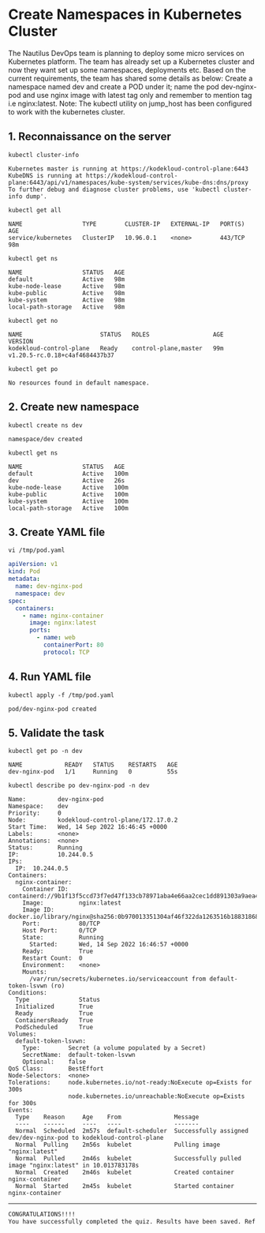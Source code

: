 # Create Namespaces in Kubernetes Cluster

The Nautilus DevOps team is planning to deploy some micro services on Kubernetes platform. The team has already set up a Kubernetes cluster and now they want set up some namespaces, deployments etc. Based on the current requirements, the team has shared some details as below:
Create a namespace named dev and create a POD under it; name the pod dev-nginx-pod and use nginx image with latest tag only and remember to mention tag i.e nginx:latest.
Note: The kubectl utility on jump_host has been configured to work with the kubernetes cluster.


## 1. Reconnaissance on the server
`kubectl cluster-info`  
```console
Kubernetes master is running at https://kodekloud-control-plane:6443
KubeDNS is running at https://kodekloud-control-plane:6443/api/v1/namespaces/kube-system/services/kube-dns:dns/proxy
To further debug and diagnose cluster problems, use 'kubectl cluster-info dump'.
```

`kubectl get all`  
```console
NAME                 TYPE        CLUSTER-IP   EXTERNAL-IP   PORT(S)   AGE
service/kubernetes   ClusterIP   10.96.0.1    <none>        443/TCP   98m
```

`kubectl get ns`  
```console
NAME                 STATUS   AGE
default              Active   98m
kube-node-lease      Active   98m
kube-public          Active   98m
kube-system          Active   98m
local-path-storage   Active   98m
```

`kubectl get no`  
```console
NAME                      STATUS   ROLES                  AGE   VERSION
kodekloud-control-plane   Ready    control-plane,master   99m   v1.20.5-rc.0.18+c4af4684437b37
```

`kubectl get po`  
```console
No resources found in default namespace.
```


## 2. Create new namespace
`kubectl create ns dev`  
```console
namespace/dev created
```

`kubectl get ns`  
```console
NAME                 STATUS   AGE
default              Active   100m
dev                  Active   26s
kube-node-lease      Active   100m
kube-public          Active   100m
kube-system          Active   100m
local-path-storage   Active   100m
```


## 3. Create YAML file
`vi /tmp/pod.yaml`  

```yaml
apiVersion: v1
kind: Pod
metadata:
  name: dev-nginx-pod
  namespace: dev
spec:
  containers:
    - name: nginx-container
      image: nginx:latest
      ports:
        - name: web
          containerPort: 80
          protocol: TCP
```


## 4. Run YAML file
`kubectl apply -f /tmp/pod.yaml`  
```console
pod/dev-nginx-pod created
```


## 5. Validate the task
`kubectl get po -n dev`  
```console
NAME            READY   STATUS    RESTARTS   AGE
dev-nginx-pod   1/1     Running   0          55s
```

`kubectl describe po dev-nginx-pod -n dev`  
```console
Name:         dev-nginx-pod
Namespace:    dev
Priority:     0
Node:         kodekloud-control-plane/172.17.0.2
Start Time:   Wed, 14 Sep 2022 16:46:45 +0000
Labels:       <none>
Annotations:  <none>
Status:       Running
IP:           10.244.0.5
IPs:
  IP:  10.244.0.5
Containers:
  nginx-container:
    Container ID:   containerd://9b1f13f5ccd73f7ed47f133cb78971aba4e66aa2cec1dd891303a9aea458c550
    Image:          nginx:latest
    Image ID:       docker.io/library/nginx@sha256:0b970013351304af46f322da1263516b188318682b2ab1091862497591189ff1
    Port:           80/TCP
    Host Port:      0/TCP
    State:          Running
      Started:      Wed, 14 Sep 2022 16:46:57 +0000
    Ready:          True
    Restart Count:  0
    Environment:    <none>
    Mounts:
      /var/run/secrets/kubernetes.io/serviceaccount from default-token-lsvwn (ro)
Conditions:
  Type              Status
  Initialized       True 
  Ready             True 
  ContainersReady   True 
  PodScheduled      True 
Volumes:
  default-token-lsvwn:
    Type:        Secret (a volume populated by a Secret)
    SecretName:  default-token-lsvwn
    Optional:    false
QoS Class:       BestEffort
Node-Selectors:  <none>
Tolerations:     node.kubernetes.io/not-ready:NoExecute op=Exists for 300s
                 node.kubernetes.io/unreachable:NoExecute op=Exists for 300s
Events:
  Type    Reason     Age    From               Message
  ----    ------     ----   ----               -------
  Normal  Scheduled  2m57s  default-scheduler  Successfully assigned dev/dev-nginx-pod to kodekloud-control-plane
  Normal  Pulling    2m56s  kubelet            Pulling image "nginx:latest"
  Normal  Pulled     2m46s  kubelet            Successfully pulled image "nginx:latest" in 10.013783178s
  Normal  Created    2m46s  kubelet            Created container nginx-container
  Normal  Started    2m45s  kubelet            Started container nginx-container
```


---

```bash
CONGRATULATIONS!!!!
You have successfully completed the quiz. Results have been saved. Ref ID:6321ed3f00d6ef2dcfd99474
```
